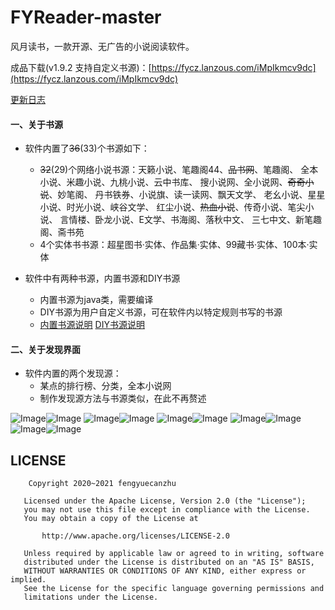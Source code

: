 # FYReader-master

风月读书，一款开源、无广告的小说阅读软件。

成品下载(v1.9.2 支持自定义书源)：[https://fycz.lanzous.com/iMpIkmcv9dc](https://fycz.lanzous.com/iMpIkmcv9dc)

[更新日志](./app/src/main/assets/updatelog.fy)

#### 一、关于书源

* 软件内置了~~36~~(33)个书源如下：

  * ~~32~~(29)个网络小说书源：天籁小说、笔趣阁44、~~品书网~~、笔趣阁、
        全本小说、米趣小说、九桃小说、云中书库、
        搜小说网、全小说网、~~奇奇小说~~、妙笔阁、
        丹书铁券、小说旗、读一读网、飘天文学、
        老幺小说、星星小说、时光小说、峡谷文学、
        红尘小说、~~热血小说~~、传奇小说、笔尖小说、
        言情楼、卧龙小说、E文学、书海阁、落秋中文、
        三七中文、新笔趣阁、斋书苑
  * 4个实体书书源：超星图书·实体、作品集·实体、99藏书·实体、100本·实体

* 软件中有两种书源，内置书源和DIY书源
  * 内置书源为java类，需要编译
  * DIY书源为用户自定义书源，可在软件内以特定规则书写的书源
  * [内置书源说明](./source/LocalSource.md)  [DIY书源说明](./source/DIYSource.md)

#### 二、关于发现界面

* 软件内置的两个发现源：
  * 某点的排行榜、分类，全本小说网
  * 制作发现源方法与书源类似，在此不再赘述

![Image](./img/1.png)![Image](./img/2.png)
![Image](./img/3.png)![Image](./img/4.png)
![Image](./img/10.png)![Image](./img/5.png)
![Image](./img/6.png)![Image](./img/7.png)
![Image](./img/8.png)![Image](./img/9.png)

## LICENSE
```
    Copyright 2020~2021 fengyuecanzhu

   Licensed under the Apache License, Version 2.0 (the "License");
   you may not use this file except in compliance with the License.
   You may obtain a copy of the License at

       http://www.apache.org/licenses/LICENSE-2.0

   Unless required by applicable law or agreed to in writing, software
   distributed under the License is distributed on an "AS IS" BASIS,
   WITHOUT WARRANTIES OR CONDITIONS OF ANY KIND, either express or implied.
   See the License for the specific language governing permissions and
   limitations under the License.
```
